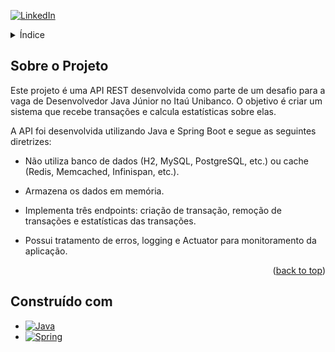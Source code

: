 <a id="readme-top"></a>
[![LinkedIn][linkedin-shield]][linkedin-url]

<details>
  <summary>Índice</summary>
  <ol>
    <li>
      <a href="#sobre-o-projeto">Sobre o Projeto</a>
      <ul>
        <li><a href="#construído-com">Contruído com</a></li>
      </ul>
    </li>
    <li>
      <a href="#getting-started">Começando</a>
      <ul>
        <li><a href="#prerequisites">Pré-Requisitos</a></li>
        <li><a href="#installation">Instalando</a></li>
      </ul>
    </li>
    <li><a href="#usage">Usage</a></li>
    <li><a href="#license">License</a></li>
    <li><a href="#contact">Contact</a></li>
  </ol>
</details>

## Sobre o Projeto

Este projeto é uma API REST desenvolvida como parte de um desafio para a vaga de Desenvolvedor Java Júnior no Itaú Unibanco.
O objetivo é criar um sistema que recebe transações e calcula estatísticas sobre elas.

A API foi desenvolvida utilizando Java e Spring Boot e segue as seguintes diretrizes:

* Não utiliza banco de dados (H2, MySQL, PostgreSQL, etc.) ou cache (Redis, Memcached, Infinispan, etc.).

* Armazena os dados em memória.

* Implementa três endpoints: criação de transação, remoção de transações e estatísticas das transações.

* Possui tratamento de erros, logging e Actuator para monitoramento da aplicação.

<p align="right">(<a href="#readme-top">back to top</a>)</p>



## Construído com

* [![Java][Java.com]][Java-url]
* [![Spring][Spring.io]][Spring-url]

[Spring-url]: https://spring.io/
[Spring.io]: https://img.shields.io/badge/Spring-6DB33F?style=for-the-badge&logo=spring&logoColor=white
[Java.com]: https://img.shields.io/badge/Java-ED8B00?style=for-the-badge&logo=openjdk&logoColor=white
[Java-url]: https://www.java.com/
[linkedin-shield]: https://img.shields.io/badge/-LinkedIn-black.svg?style=for-the-badge&logo=linkedin&colorB=555
[linkedin-url]: https://linkedin.com/in/gustavoscgomes
